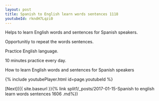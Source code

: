 ```yaml
---
layout: post
title: Spanish to English learn words sentences 1118 
youtubeId: rkndH7Lqzi0
---
```

 
 
Helps to learn English words and sentences for Spanish speakers.

Opportunitiy to repeat the words sentences. 

Practice English language. 
 
10 minutes practice every day. 
 
How to learn English words and sentences for Spanish speakers 
 
{% include youtubePlayer.html id=page.youtubeId %}
 
 
[Next]({{ site.baseurl }}{% link  split1/_posts/2017-01-15-Spanish to english learn words sentences 1606 .md%})
 
